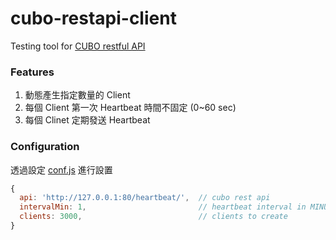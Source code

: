 # cubo-restapi-client

  Testing tool for [CUBO restful API](https://github.com/jimliu7434/cubo-restapi)

### Features

  1. 動態產生指定數量的 Client
  2. 每個 Client 第一次 Heartbeat 時間不固定 (0~60 sec)
  3. 每個 Clinet 定期發送 Heartbeat

### Configuration

  透過設定 [conf.js](./conf.js) 進行設置

  ```js
  {
    api: 'http://127.0.0.1:80/heartbeat/',  // cubo rest api
    intervalMin: 1,                         // heartbeat interval in MINUTE
    clients: 3000,                          // clients to create
  }
  ```